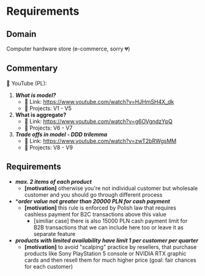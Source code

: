 # Requirements

## Domain

Computer hardware store (e-commerce, sorry 💔)

## Commentary

🎦 YouTube (PL):
1. **_What is model?_**
   - 🔗 Link: https://www.youtube.com/watch?v=HJHmSH4X_dk
   - 📄 Projects: V1 - V5
2. **What is aggregate?**
    - 🔗 Link: https://www.youtube.com/watch?v=g6OVgndzYpQ
    - 📄 Projects: V6 - V7
3. **_Trade offs in model - DDD trilemma_**
    - 🔗 Link: https://www.youtube.com/watch?v=zwT2bRWgsMM
    - 📄 Projects: V8 - V9

## Requirements

- ***max. 2 items of each product***
    - **[motivation]** otherwise you're not individual customer but wholesale customer and you should go through different process
- ****order value not greater than 20000 PLN for cash payment***
    - **[motivation]** this rule is enforced by Polish law that requires cashless payment for B2C transactions above this value
        - [similiar case] there is also 15000 PLN cash payment limit for B2B transactions that we can include here too or leave it as separate feature
- ***products with limited availability have limit 1 per customer per quarter***
    - **[motivation]** to avoid "scalping" practice by resellers, that purchase products like Sony PlayStation 5 console or NVIDIA RTX graphic cards and then resell them for much higher price (goal: fair chances for each customer)
